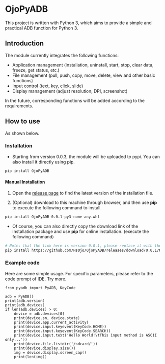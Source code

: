 # OjoPyADB

This project is written with Python 3, which aims to provide a simple and practical ADB function for Python 3.

## Introduction

The module currently integrates the following functions:

* Application management (installation, uninstall, start, stop, clear data, freeze, get status, etc.)
* File management (pull, push, copy, move, delete, view and other basic functions)
* Input control (text, key, click, slide)
* Display management (adjust resolution, DPI, screenshot)

In the future, corresponding functions will be added according to the requirements.

## How to use

As shown below.

### Installation

* Starting from version 0.0.3, the module will be uploaded to pypi. You can also install it directly using pip.

```bash
pip install OjoPyADB
```

#### Manual Installation

1. Open the [release page](https://github.com/hsojo/ojopyadb/releases) to find the latest version of the installation file.

2. (Optional) download to this machine through browser, and then use **pip** to execute the following command to install.

```bash
pip install OjoPyADB-0.0.1-py3-none-any.whl
```

* Of course, you can also directly copy the download link of the installation package and use **pip** for online installation. (execute the following command)

```bash
# Note: that the link here is version 0.0.1, please replace it with the latest version.
pip install https://github.com/HsOjo/OjoPyADB/releases/download/0.0.1/OjoPyADB-0.0.1-py3-none-any.whl
```

### Example code

Here are some simple usage. For specific parameters, please refer to the code prompt of IDE. Try more.

```python3
from pyadb import PyADB, KeyCode

adb = PyADB()
print(adb.version)
print(adb.devices)
if len(adb.devices) > 0:
    device = adb.devices[0]
    print(device.sn, device.state)
    print(device.app.current_activity)
    print(device.input.keyevent(KeyCode.HOME))
    print(device.input.keyevent(KeyCode.SEARCH))
    print(device.input.text('Hello World!\tThis input method is ASCII only...'))
    print(device.file.listdir('/sdcard/'))
    print(device.display.size())
    img = device.display.screen_cap()
    print(len(img))
```
